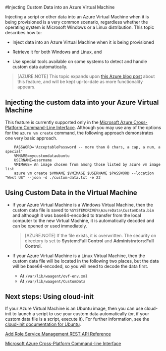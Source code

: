 <properties 
	pageTitle="Injecting Custom Data into Azure Virtual Machines" 
	description="This topic describes how to inject custom data into an Azure Virtual Machine when the instance is created and how to locate the custom data on either Windows or Linux." 
	services="virtual-machines" 
	documentationCenter="" 
	authors="squillace" 
	manager="timlt" 
	editor="tysonn"/>

<tags 
	ms.service="virtual-machines" 
	ms.workload="infrastructure-services" 
	ms.tgt_pltfrm="vm-windows" 
	ms.devlang="na" 
	ms.topic="article" 
	ms.date="03/24/2015" 
	ms.author="rasquill"/>


#Injecting Custom Data into an Azure Virtual Machine 

Injecting a script or other data into an Azure Virtual Machine when it is being provisioned is a very common scenario, regardless whether the operating system is Microsoft Windows or a Linux distribution. This topic describes how to:

- Inject data into an Azure Virtual Machine when it is being provisioned

- Retrieve it for both Windows and Linux, and 

- Use special tools available on some systems to detect and handle custom data automatically.

> [AZURE.NOTE] This topic expands upon [this Azure blog post](http://azure.microsoft.com/blog/2014/04/21/custom-data-and-cloud-init-on-windows-azure/) about this feature, and will be kept up-to-date as more functionality appears.

## Injecting the custom data into your Azure Virtual Machine

This feature is currently supported only in the [Microsoft Azure Cross-Platform Command-Line Interface](https://github.com/Azure/azure-sdk-tools-xplat). Although you may use any of the options for the `azure vm create` command, the following approach demonstrates one very basic approach. 

```
    PASSWORD='AcceptablePassword -- more than 8 chars, a cap, a num, a special'
    VMNAME=mycustomdataubuntu
    USERNAME=username
    VMIMAGE= An image chosen from among those listed by azure vm image list
    azure vm create $VMNAME $VMIMAGE $USERNAME $PASSWORD --location "West US" --json -d ./custom-data.txt -e 22
```


## Using Custom Data in the Virtual Machine
 
+ If your Azure Virtual Machine is a Windows Virtual Machine, then the custom data file is saved to `%SYSTEMDRIVE%\AzureData\CustomData.bin` and although it was base64-encoded to transfer from the local computer to the new Virtual Machine, it is automatically decoded and can be opened or used immediately. 

   > [AZURE.NOTE] If the file exists, it is overwritten. The security on directory is set to **System:Full Control** and **Administrators:Full Control**.

+ If your Azure Virtual Machine is a Linux Virtual Machine, then the custom data file will be located in the following two places, but the data will be base64-encoded, so you will need to decode the data first.

    + At `/var/lib/waagent/ovf-env.xml`
    + At `/var/lib/waagent/CustomData` 

<!--Every topic should have next steps and links to the next logical set of content to keep the customer engaged-->
## Next steps: Using cloud-init

If your Azure Virtual Machine is an Ubuntu image, then you can use cloud-init to launch a script to use your custom data automatically (or, if your custom data file is a script, execute it). For further information, see the [cloud-init documentation for Ubuntu](https://help.ubuntu.com/community/CloudInit).

<!--Link references-->
[Add Role Service Management REST API Reference](http://msdn.microsoft.com/library/azure/jj157186.aspx)

[Microsoft Azure Cross-Platform Command-line Interface](https://github.com/Azure/azure-sdk-tools-xplat)

